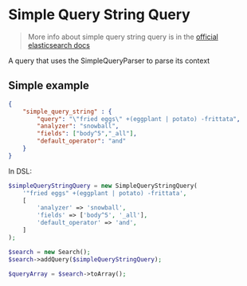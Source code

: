 # Simple Query String Query

> More info about simple query string query is in the [official elasticsearch docs][1]

A query that uses the SimpleQueryParser to parse its context

## Simple example

```JSON
{
    "simple_query_string" : {
        "query": "\"fried eggs\" +(eggplant | potato) -frittata",
        "analyzer": "snowball",
        "fields": ["body^5","_all"],
        "default_operator": "and"
    }
}
```

In DSL:

```php
$simpleQueryStringQuery = new SimpleQueryStringQuery(
    '"fried eggs" +(eggplant | potato) -frittata',
    [
        'analyzer' => 'snowball',
        'fields' => ['body^5', '_all'],
        'default_operator' => 'and',
    ]
);

$search = new Search();
$search->addQuery($simpleQueryStringQuery);

$queryArray = $search->toArray();
```

[1]: https://www.elastic.co/guide/en/elasticsearch/reference/current/query-dsl-simple-query-string-query.html

